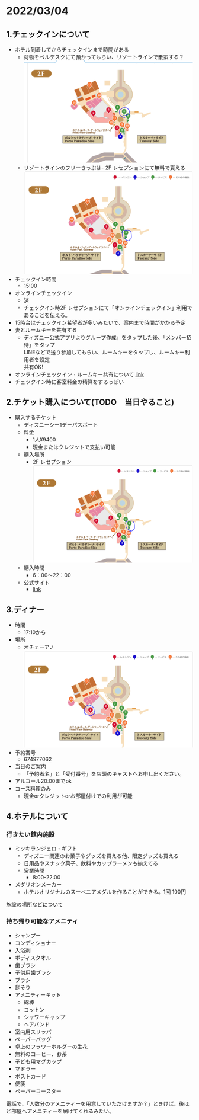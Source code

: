 # 2022/03/04

## 1.チェックインについて

- ホテル到着してからチェックインまで時間がある
  - 荷物をベルデスクにて預かってもらい、リゾートラインで散策する？
  ![ベルデスク](./images/beldesk.PNG)
  - リゾートラインのフリーきっぷは- 2F レセプションにて無料で貰える
    ![map](./images/hotelTicketBuy.PNG)
- チェックイン時間
  - 15:00
- オンラインチェックイン
  - 済
  - チェックイン時2F レセプションにて「オンラインチェックイン」利用であることを伝える。
- 15時台はチェックイン希望者が多いみたいで、案内まで時間がかかる予定
- 妻とルームキーを共有する
  - ディズニー公式アプリよりグループ作成」をタップした後、「メンバー招待」をタップ  
    LINEなどで送り参加してもらい、ルームキーをタップし、ルームキー利用者を設定  
    共有OK!
- オンラインチェックイン・ルームキー共有について
  [link](https://www.tokyodisneyresort.jp/hotel/special/onlinecheckin/)
- チェックイン時に客室料金の精算をするっぽい

## 2.チケット購入について(TODO　当日やること)

- 購入するチケット
  - ディズニーシー1デーパスポート
  - 料金
    - 1人&yen;9400
    - 現金またはクレジットで支払い可能
  - 購入場所
    - 2F レセプション
    ![map](./images/hotelTicketBuy.PNG)
  - 購入時間
    - 6：00～22：00
  - 公式サイト
    - [link](https://www.tokyodisneyresort.jp/hotel/topics/info/ticket.html)

## 3.ディナー

- 時間
  - 17:10から
- 場所
  - オチェーアノ
    ![場所](./images/オチェーアノ.PNG)
- 予約番号
  - 674977062
- 当日のご案内
  - 「予約者名」と「受付番号」を店頭のキャストへお申し出ください。
- アルコール20:00までok
- コース料理のみ
  - 現金orクレジットorお部屋付けでの利用が可能  

## 4.ホテルについて

### 行きたい館内施設

- ミッキランジェロ・ギフト
  - ディズニー関連のお菓子やグッズを買える他、限定グッズも買える  
  - 日用品やスナック菓子、飲料やカップラーメンも揃えてる
  - 営業時間
    - 8:00-22:00
- メダリオンメーカー
  - ホテルオリジナルのスーベニアメダルを作ることができる。1回 100円

[施設の場所などについて](https://www.tokyodisneyresort.jp/hotel/dhm/facility.html#pbBlock2999521)

### 持ち帰り可能なアメニティ

- シャンプー
- コンディショナー
- 入浴剤
- ボディスタオル
- 歯ブラシ
- 子供用歯ブラシ
- ブラシ
- 髭そり
- アメニティーキット
  - 綿棒
  - コットン
  - シャワーキャップ
  - ヘアバンド
- 室内用スリッパ
- ペーパーバッグ
- 卓上のフラワーホルダーの生花
- 無料のコーヒー、お茶
- 子ども用マグカップ
- マドラー
- ポストカード
- 便箋
- ペーパーコースター

電話で、「人数分のアメニティーを用意していただけますか？」ときけば、後ほど部屋へアメニティーを届けてくれるみたい。